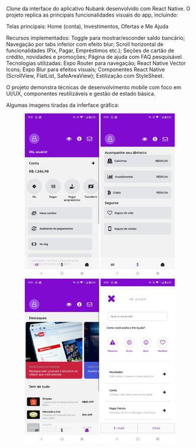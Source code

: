 Clone da interface do aplicativo Nubank desenvolvido com React Native. O projeto replica as principais funcionalidades visuais do app, incluindo:

Telas principais: Home (conta), Investimentos, Ofertas e Me Ajuda
    
Recursos implementados:
    Toggle para mostrar/esconder saldo bancário;
    Navegação por tabs inferior com efeito blur;
    Scroll horizontal de funcionalidades (Pix, Pagar, Empréstimos etc.);
    Seções de cartão de crédito, novidades e promoções;
    Página de ajuda com FAQ pesquisável.
Tecnologias utilizadas:
    Expo Router para navegação;
    React Native Vector Icons;
    Expo Blur para efeitos visuais;
    Componentes React Native (ScrollView, FlatList, SafeAreaView);
    Estilização com StyleSheet.
        
O projeto demonstra técnicas de desenvolvimento mobile com foco em UI/UX, componentes reutilizáveis e gestão de estado básica.

Algumas imagens tiradas da inferface gráfica:
<p align="center">
  <img src="./preview/IMG-20250615-WA0023.jpg" width="200" alt="Tela inicial" />
  <img src="./preview/IMG-20250615-WA0024.jpg" width="200" alt="Tela investimentos" />
  <img src="./preview/IMG-20250615-WA0025.jpg" width="200" alt="Tela publicidade" />
  <img src="./preview/IMG-20250615-WA0022.jpg" width="200" alt="Tela ajuda" />
</p>










